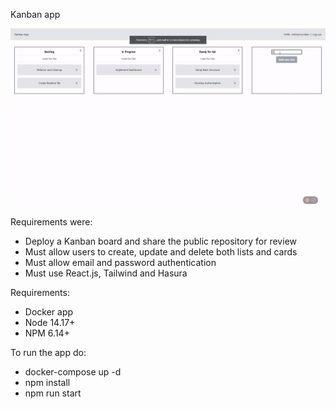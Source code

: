 Kanban app

![how-it-works](https://github.com/iblessedi/kanban/blob/master/public/how-it-works.gif?raw=true)

Requirements were:
- Deploy a Kanban board and share the public repository for review
- Must allow users to create, update and delete both lists and cards
- Must allow email and password authentication
- Must use React.js, Tailwind and Hasura

Requirements:
- Docker app
- Node 14.17+
- NPM 6.14+

To run the app do:
- docker-compose up -d
- npm install
- npm run start